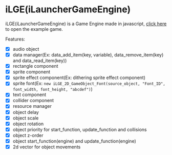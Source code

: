 # iLGE(iLauncherGameEngine)
iLGE(iLauncherGameEngine) is a Game Engine made in javascript, [click here](https://ilauncherdev.github.io/iLauncherGameEngine/) to open the example game.

Features:
- [x] audio object
- [x] data manager(Ex: data_add_item(key, variable), data_remove_item(key) and data_read_item(key))
- [x] rectangle component
- [x] sprite component
- [x] sprite effect component(Ex: dithering sprite effect component)
- [x] sprite font(Ex: `new iLGE_2D_GameObject_Font(source_object, "Font_ID", font_width, font_height, "abcdef")`)
- [x] text component
- [x] collider component
- [x] resource manager
- [x] object delay
- [x] object scale
- [x] object rotation
- [x] object priority for start_function, update_function and collisions
- [x] object z-order
- [x] object start_function(engine) and update_function(engine)
- [x] 2d vector for object movements